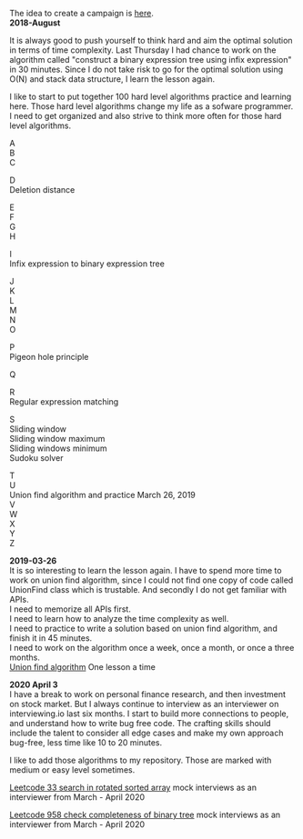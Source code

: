 The idea to create a campaign is [here](https://www.quora.com/What-is-your-100-hard-level-algorithms-for-your-summer-campaign-this-2018).<br>
**2018-August**<br>

It is always good to push yourself to think hard and aim the optimal solution in terms of time complexity. Last Thursday I had chance to work on the algorithm called "construct a binary expression tree using infix expression" in 30 minutes. Since I do not take risk to go for the optimal solution using O(N) and stack data structure, I learn the lesson again. 

I like to start to put together 100 hard level algorithms practice and learning here. Those hard level algorithms change my life as a sofware programmer. I need to get organized and also strive to think more often for those hard level algorithms. 

A<br>
B<br>
C<br>

D<br>
Deletion distance

E<br>
F<br>
G<br>
H<br>

I <br>
Infix expression to binary expression tree

J<br>
K<br>
L<br>
M<br>
N<br>
O<br>

P<br>
Pigeon hole principle

Q<br>

R<br>
Regular expression matching

S<br>
Sliding window<br>
Sliding window maximum<br>
Sliding windows minimum<br>
Sudoku solver<br>

T<br>
U<br>
Union find algorithm and practice March 26, 2019 <br>
V<br>
W<br>
X<br>
Y<br>
Z<br>

**2019-03-26**<br>
It is so interesting to learn the lesson again. I have to spend more time to work on union find algorithm, since I could not find one copy of code called UnionFind class which is trustable. And secondly I do not get familiar with APIs. <br>
I need to memorize all APIs first. <br>
I need to learn how to analyze the time complexity as well. <br>
I need to practice to write a solution based on union find algorithm, and finish it in 45 minutes. <br>
I need to work on the algorithm once a week, once a month, or once a three months. <br>
[Union find algorithm](https://github.com/jianminchen/100-hard-level-algorithms-2018-summer-campaign/tree/master/union%20join%20algorithm/2019-03-26) One lesson a time<br>

**2020 April 3** <br>
I have a break to work on personal finance research, and then investment on stock market. But I always continue to interview as an interviewer on interviewing.io last six months. I start to build more connections to people, and understand how to write bug free code. The crafting skills should include the talent to consider all edge cases and make my own approach bug-free, less time like 10 to 20 minutes. <br>

I like to add those algorithms to my repository. Those are marked with medium or easy level sometimes. <br>

[Leetcode 33 search in rotated sorted array](https://github.com/jianminchen/100-hard-level-algorithms-2018-summer-campaign/tree/master/leetcode%2033%20serach%20in%20rotated%20sorted%20array) mock interviews as an interviewer from March - April 2020<br>


[Leetcode 958 check completeness of binary tree](https://github.com/jianminchen/100-hard-level-algorithms-2018-summer-campaign/tree/master/Leetcode%20958%20check%20completeness%20of%20binary%20tree) mock interviews as an interviewer from March - April 2020<br>








